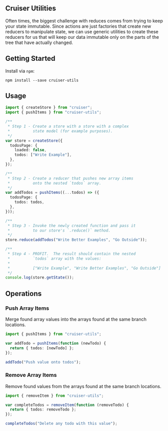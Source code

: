 ## Cruiser Utilities

Often times, the biggest challenge with reduces comes from trying to keep your state immutable.  Since actions are just factories that create new reducers to manipulate state, we can use generic utilities to create these reducers for us that will keep our data immutable only on the parts of the tree that have actually changed.

## Getting Started

Install via `npm`:

```
npm install --save cruiser-utils
```

## Usage

```ts
import { createStore } from "cruiser";
import { pushItems } from "cruiser-utils";

/**
 * Step 1 - Create a store with a store with a complex
 *          state model (for example purposes).
 */
var store = createStore({
  todosPage: {
    loaded: false,
    todos: ["Write Example"],
  },
});

/**
 * Step 2 - Create a reducer that pushes new array items
 *          onto the nested `todos` array.
 */
var addTodos = pushItems((...todos) => ({
  todosPage: {
    todos: todos,
  },
}));

/**
 * Step 3 - Invoke the newly created function and pass it
 *          to our store's `.reduce()` method.
 */
store.reduce(addTodos("Write Better Examples", "Go Outside"));

/**
 * Step 4 - PROFIT.  The result should contain the nested
 *          `todos` array with the values:
 *
 *          ["Write Example", "Write Better Examples", "Go Outside"]
 */
console.log(store.getState());
```

## Operations

### Push Array Items

Merge found array values into the arrays found at the same branch locations.

```ts
import { pushItems } from "cruiser-utils";

var addTodo = pushItems(function (newTodo) {
  return { todos: [newTodo] };
});

addTodo("Push value onto todos");
```

### Remove Array Items

Remove found values from the arrays found at the same branch locations.

```ts
import { removeItem } from "cruiser-utils";

var completeTodos = removeItem(function (removeTodo) {
  return { todos: removeTodo };
});

completeTodos("Delete any todo with this value");
```